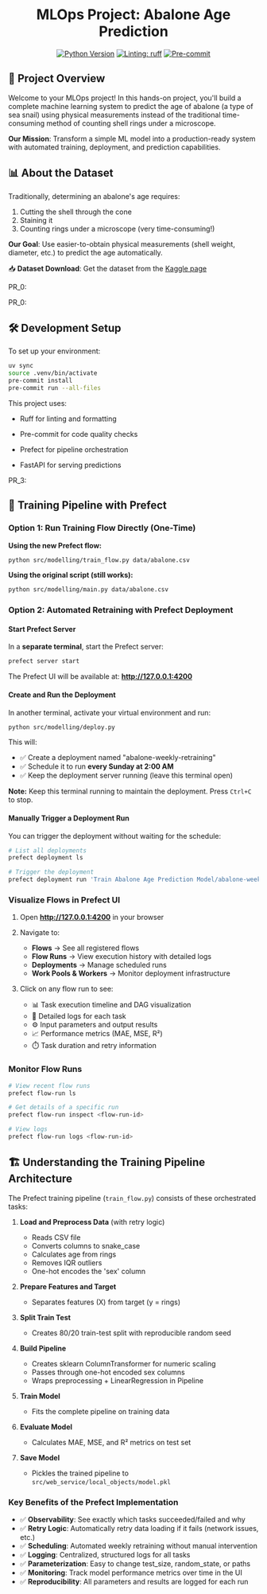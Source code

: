 <div align="center">

# MLOps Project: Abalone Age Prediction

[![Python Version](https://img.shields.io/badge/python-3.10%20or%203.11-blue.svg)]()
[![Linting: ruff](https://img.shields.io/endpoint?url=https://raw.githubusercontent.com/charliermarsh/ruff/main/assets/badge/v2.json)](https://github.com/astral-sh/ruff)
[![Pre-commit](https://img.shields.io/badge/pre--commit-enabled-informational?logo=pre-commit&logoColor=white)](https://github.com/artefactory/xhec-mlops-project-student/blob/main/.pre-commit-config.yaml)
</div>

## 🎯 Project Overview

Welcome to your MLOps project! In this hands-on project, you'll build a complete machine learning system to predict the age of abalone (a type of sea snail) using physical measurements instead of the traditional time-consuming method of counting shell rings under a microscope.

**Our Mission**: Transform a simple ML model into a production-ready system with automated training, deployment, and prediction capabilities.

## 📊 About the Dataset

Traditionally, determining an abalone's age requires:
1. Cutting the shell through the cone
2. Staining it
3. Counting rings under a microscope (very time-consuming!)

**Our Goal**: Use easier-to-obtain physical measurements (shell weight, diameter, etc.) to predict the age automatically.

📥 **Dataset Download**: Get the dataset from the [Kaggle page](https://www.kaggle.com/datasets/rodolfomendes/abalone-dataset)

PR_0:

PR_0:

## 🛠 Development Setup

To set up your environment:

```bash
uv sync
source .venv/bin/activate
pre-commit install
pre-commit run --all-files
```

This project uses:

- Ruff for linting and formatting

- Pre-commit for code quality checks

- Prefect for pipeline orchestration

- FastAPI for serving predictions


PR_3:

## 🔄 Training Pipeline with Prefect

### Option 1: Run Training Flow Directly (One-Time)

**Using the new Prefect flow:**
```bash
python src/modelling/train_flow.py data/abalone.csv
```

**Using the original script (still works):**
```bash
python src/modelling/main.py data/abalone.csv
```

### Option 2: Automated Retraining with Prefect Deployment

#### Start Prefect Server

In a **separate terminal**, start the Prefect server:
```bash
prefect server start
```

The Prefect UI will be available at: **http://127.0.0.1:4200**

#### Create and Run the Deployment

In another terminal, activate your virtual environment and run:
```bash
python src/modelling/deploy.py
```

This will:
- ✅ Create a deployment named "abalone-weekly-retraining"
- ✅ Schedule it to run **every Sunday at 2:00 AM**
- ✅ Keep the deployment server running (leave this terminal open)

**Note:** Keep this terminal running to maintain the deployment. Press `Ctrl+C` to stop.

#### Manually Trigger a Deployment Run

You can trigger the deployment without waiting for the schedule:
```bash
# List all deployments
prefect deployment ls

# Trigger the deployment
prefect deployment run 'Train Abalone Age Prediction Model/abalone-weekly-retraining'
```

### Visualize Flows in Prefect UI

1. Open **http://127.0.0.1:4200** in your browser
2. Navigate to:
   - **Flows** → See all registered flows
   - **Flow Runs** → View execution history with detailed logs
   - **Deployments** → Manage scheduled runs
   - **Work Pools & Workers** → Monitor deployment infrastructure

3. Click on any flow run to see:
   - 📊 Task execution timeline and DAG visualization
   - 📝 Detailed logs for each task
   - ⚙️ Input parameters and output results
   - 📈 Performance metrics (MAE, MSE, R²)
   - ⏱️ Task duration and retry information

### Monitor Flow Runs
```bash
# View recent flow runs
prefect flow-run ls

# Get details of a specific run
prefect flow-run inspect <flow-run-id>

# View logs
prefect flow-run logs <flow-run-id>
```

## 🏗️ Understanding the Training Pipeline Architecture

The Prefect training pipeline (`train_flow.py`) consists of these orchestrated tasks:

1. **Load and Preprocess Data** (with retry logic)
   - Reads CSV file
   - Converts columns to snake_case
   - Calculates age from rings
   - Removes IQR outliers
   - One-hot encodes the 'sex' column

2. **Prepare Features and Target**
   - Separates features (X) from target (y = rings)

3. **Split Train Test**
   - Creates 80/20 train-test split with reproducible random seed

4. **Build Pipeline**
   - Creates sklearn ColumnTransformer for numeric scaling
   - Passes through one-hot encoded sex columns
   - Wraps preprocessing + LinearRegression in Pipeline

5. **Train Model**
   - Fits the complete pipeline on training data

6. **Evaluate Model**
   - Calculates MAE, MSE, and R² metrics on test set

7. **Save Model**
   - Pickles the trained pipeline to `src/web_service/local_objects/model.pkl`

### Key Benefits of the Prefect Implementation

- ✅ **Observability**: See exactly which tasks succeeded/failed and why
- ✅ **Retry Logic**: Automatically retry data loading if it fails (network issues, etc.)
- ✅ **Scheduling**: Automated weekly retraining without manual intervention
- ✅ **Logging**: Centralized, structured logs for all tasks
- ✅ **Parameterization**: Easy to change test_size, random_state, or paths
- ✅ **Monitoring**: Track model performance metrics over time in the UI
- ✅ **Reproducibility**: All parameters and results are logged for each run
